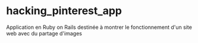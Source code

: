 # hacking_pinterest_app
Application en Ruby on Rails destinée à montrer le fonctionnement d'un site web avec du partage d'images

